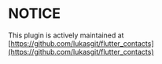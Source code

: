 # NOTICE

This plugin is actively maintained at [https://github.com/lukasgit/flutter_contacts](https://github.com/lukasgit/flutter_contacts)
